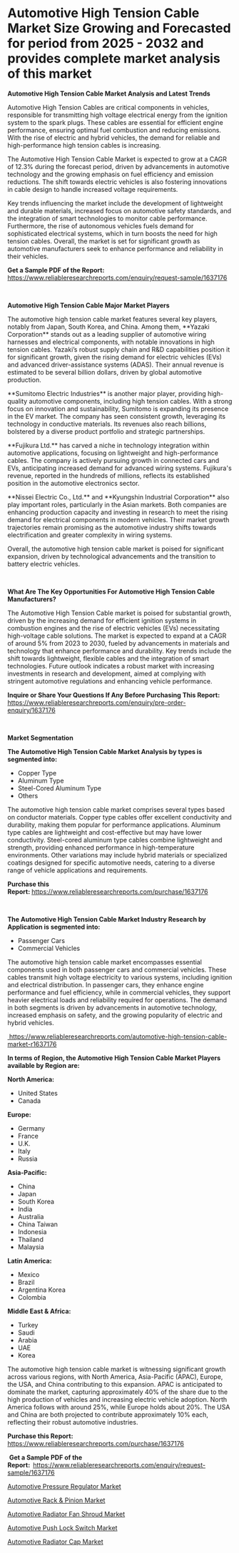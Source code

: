 <p><h1>Automotive High Tension Cable Market Size Growing and Forecasted for period from 2025 - 2032 and provides complete market analysis of this market</h1></p><p><strong>Automotive High Tension Cable Market Analysis and Latest Trends</strong></p>
<p><p>Automotive High Tension Cables are critical components in vehicles, responsible for transmitting high voltage electrical energy from the ignition system to the spark plugs. These cables are essential for efficient engine performance, ensuring optimal fuel combustion and reducing emissions. With the rise of electric and hybrid vehicles, the demand for reliable and high-performance high tension cables is increasing.</p><p>The Automotive High Tension Cable Market is expected to grow at a CAGR of 12.3% during the forecast period, driven by advancements in automotive technology and the growing emphasis on fuel efficiency and emission reductions. The shift towards electric vehicles is also fostering innovations in cable design to handle increased voltage requirements.</p><p>Key trends influencing the market include the development of lightweight and durable materials, increased focus on automotive safety standards, and the integration of smart technologies to monitor cable performance. Furthermore, the rise of autonomous vehicles fuels demand for sophisticated electrical systems, which in turn boosts the need for high tension cables. Overall, the market is set for significant growth as automotive manufacturers seek to enhance performance and reliability in their vehicles.</p></p>
<p><strong>Get a Sample PDF of the Report:&nbsp;</strong> <a href="https://www.reliableresearchreports.com/enquiry/request-sample/1637176?utm_campaign=102&utm_medium=2&utm_source=Github&utm_content=ia&utm_term=23032025&utm_id=automotive-high-tension-cable">https://www.reliableresearchreports.com/enquiry/request-sample/1637176</a></p>
<p>&nbsp;</p>
<p><strong>Automotive High Tension Cable Major Market Players</strong></p>
<p><p>The automotive high tension cable market features several key players, notably from Japan, South Korea, and China. Among them, **Yazaki Corporation** stands out as a leading supplier of automotive wiring harnesses and electrical components, with notable innovations in high tension cables. Yazaki’s robust supply chain and R&D capabilities position it for significant growth, given the rising demand for electric vehicles (EVs) and advanced driver-assistance systems (ADAS). Their annual revenue is estimated to be several billion dollars, driven by global automotive production.</p><p>**Sumitomo Electric Industries** is another major player, providing high-quality automotive components, including high tension cables. With a strong focus on innovation and sustainability, Sumitomo is expanding its presence in the EV market. The company has seen consistent growth, leveraging its technology in conductive materials. Its revenues also reach billions, bolstered by a diverse product portfolio and strategic partnerships.</p><p>**Fujikura Ltd.** has carved a niche in technology integration within automotive applications, focusing on lightweight and high-performance cables. The company is actively pursuing growth in connected cars and EVs, anticipating increased demand for advanced wiring systems. Fujikura's revenue, reported in the hundreds of millions, reflects its established position in the automotive electronics sector.</p><p>**Nissei Electric Co., Ltd.** and **Kyungshin Industrial Corporation** also play important roles, particularly in the Asian markets. Both companies are enhancing production capacity and investing in research to meet the rising demand for electrical components in modern vehicles. Their market growth trajectories remain promising as the automotive industry shifts towards electrification and greater complexity in wiring systems.</p><p>Overall, the automotive high tension cable market is poised for significant expansion, driven by technological advancements and the transition to battery electric vehicles.</p></p>
<p>&nbsp;</p>
<p><strong>What Are The Key Opportunities For Automotive High Tension Cable Manufacturers?</strong></p>
<p><p>The Automotive High Tension Cable market is poised for substantial growth, driven by the increasing demand for efficient ignition systems in combustion engines and the rise of electric vehicles (EVs) necessitating high-voltage cable solutions. The market is expected to expand at a CAGR of around 5% from 2023 to 2030, fueled by advancements in materials and technology that enhance performance and durability. Key trends include the shift towards lightweight, flexible cables and the integration of smart technologies. Future outlook indicates a robust market with increasing investments in research and development, aimed at complying with stringent automotive regulations and enhancing vehicle performance.</p></p>
<p><strong>Inquire or Share Your Questions If Any Before Purchasing This Report:</strong> <a href="https://www.reliableresearchreports.com/enquiry/pre-order-enquiry/1637176?utm_campaign=102&utm_medium=2&utm_source=Github&utm_content=ia&utm_term=23032025&utm_id=automotive-high-tension-cable">https://www.reliableresearchreports.com/enquiry/pre-order-enquiry/1637176</a></p>
<p>&nbsp;</p>
<p><strong>Market Segmentation</strong></p>
<p><strong>The Automotive High Tension Cable Market Analysis by types is segmented into:</strong></p>
<p><ul><li>Copper Type</li><li>Aluminum Type</li><li>Steel-Cored Aluminum Type</li><li>Others</li></ul></p>
<p><p>The automotive high tension cable market comprises several types based on conductor materials. Copper type cables offer excellent conductivity and durability, making them popular for performance applications. Aluminum type cables are lightweight and cost-effective but may have lower conductivity. Steel-cored aluminum type cables combine lightweight and strength, providing enhanced performance in high-temperature environments. Other variations may include hybrid materials or specialized coatings designed for specific automotive needs, catering to a diverse range of vehicle applications and requirements.</p></p>
<p><strong>Purchase this Report:&nbsp;</strong><a href="https://www.reliableresearchreports.com/purchase/1637176?utm_campaign=102&utm_medium=2&utm_source=Github&utm_content=ia&utm_term=23032025&utm_id=automotive-high-tension-cable">https://www.reliableresearchreports.com/purchase/1637176</a></p>
<p>&nbsp;</p>
<p><strong>The Automotive High Tension Cable Market Industry Research by Application is segmented into:</strong></p>
<p><ul><li>Passenger Cars</li><li>Commercial Vehicles</li></ul></p>
<p><p>The automotive high tension cable market encompasses essential components used in both passenger cars and commercial vehicles. These cables transmit high voltage electricity to various systems, including ignition and electrical distribution. In passenger cars, they enhance engine performance and fuel efficiency, while in commercial vehicles, they support heavier electrical loads and reliability required for operations. The demand in both segments is driven by advancements in automotive technology, increased emphasis on safety, and the growing popularity of electric and hybrid vehicles.</p></p>
<p><a href="https://www.reliableresearchreports.com/automotive-high-tension-cable-market-r1637176?utm_campaign=102&utm_medium=2&utm_source=Github&utm_content=ia&utm_term=23032025&utm_id=automotive-high-tension-cable">&nbsp;https://www.reliableresearchreports.com/automotive-high-tension-cable-market-r1637176</a></p>
<p><strong>In terms of Region, the Automotive High Tension Cable Market Players available by Region are:</strong></p>
<p>
    <p> <strong> North America: </strong>
        <ul>
            <li>United States</li>
            <li>Canada</li>
        </ul>
        </p> 
    <p> <strong> Europe: </strong>
        <ul>
            <li>Germany</li>
            <li>France</li>
            <li>U.K.</li>
            <li>Italy</li>
            <li>Russia</li>
        </ul>
        </p> 
    <p> <strong> Asia-Pacific: </strong>
        <ul>
            <li>China</li>
            <li>Japan</li>
            <li>South Korea</li>
            <li>India</li>
            <li>Australia</li>
            <li>China Taiwan</li>
            <li>Indonesia</li>
            <li>Thailand</li>
            <li>Malaysia</li>
        </ul>
        </p> 
    <p> <strong> Latin America: </strong>
        <ul>
            <li>Mexico</li>
            <li>Brazil</li>
            <li>Argentina Korea</li>
            <li>Colombia</li>
        </ul>
        </p> 
    <p> <strong> Middle East & Africa: </strong>
        <ul>
            <li>Turkey</li>
            <li>Saudi</li>
            <li>Arabia</li>
            <li>UAE</li>
            <li>Korea</li>
        </ul>
    </p>
    </p>
<p><p>The automotive high tension cable market is witnessing significant growth across various regions, with North America, Asia-Pacific (APAC), Europe, the USA, and China contributing to this expansion. APAC is anticipated to dominate the market, capturing approximately 40% of the share due to the high production of vehicles and increasing electric vehicle adoption. North America follows with around 25%, while Europe holds about 20%. The USA and China are both projected to contribute approximately 10% each, reflecting their robust automotive industries.</p></p>
<p><strong>Purchase this Report: </strong><a href="https://www.reliableresearchreports.com/purchase/1637176?utm_campaign=102&utm_medium=2&utm_source=Github&utm_content=ia&utm_term=23032025&utm_id=automotive-high-tension-cable">https://www.reliableresearchreports.com/purchase/1637176</a></p>
<p>&nbsp;<strong>Get a Sample PDF of the Report:&nbsp;&nbsp;</strong><a href="https://www.reliableresearchreports.com/enquiry/request-sample/1637176?utm_campaign=102&utm_medium=2&utm_source=Github&utm_content=ia&utm_term=23032025&utm_id=automotive-high-tension-cable">https://www.reliableresearchreports.com/enquiry/request-sample/1637176</a></p>
<p><strong></strong></p>
<p><p><a href="https://github.com/ubavicachida/Market-Research-Report-List-1/blob/main/automotive-pressure-regulator-market.md?utm_campaign=102&utm_medium=2&utm_source=Github&utm_content=ia&utm_term=23032025&utm_id=automotive-high-tension-cable">Automotive Pressure Regulator Market</a></p><p><a href="https://github.com/gasikcalbos8/Market-Research-Report-List-1/blob/main/automotive-rack-pinion-market.md?utm_campaign=102&utm_medium=2&utm_source=Github&utm_content=ia&utm_term=23032025&utm_id=automotive-high-tension-cable">Automotive Rack & Pinion Market</a></p><p><a href="https://github.com/abdhsheila7/Market-Research-Report-List-1/blob/main/automotive-radiator-fan-shroud-market.md?utm_campaign=102&utm_medium=2&utm_source=Github&utm_content=ia&utm_term=23032025&utm_id=automotive-high-tension-cable">Automotive Radiator Fan Shroud Market</a></p><p><a href="https://github.com/vaduzunny/Market-Research-Report-List-1/blob/main/automotive-push-lock-switch-market.md?utm_campaign=102&utm_medium=2&utm_source=Github&utm_content=ia&utm_term=23032025&utm_id=automotive-high-tension-cable">Automotive Push Lock Switch Market</a></p><p><a href="https://github.com/dringmurza6r/Market-Research-Report-List-1/blob/main/automotive-radiator-cap-market.md?utm_campaign=102&utm_medium=2&utm_source=Github&utm_content=ia&utm_term=23032025&utm_id=automotive-high-tension-cable">Automotive Radiator Cap Market</a></p></p>